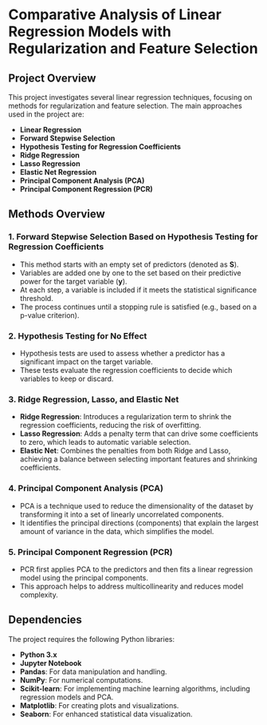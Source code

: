 # Comparative Analysis of Linear Regression Models with Regularization and Feature Selection

## Project Overview

This project investigates several linear regression techniques, focusing on methods for regularization and feature selection. The main approaches used in the project are:

- **Linear Regression**
- **Forward Stepwise Selection**
- **Hypothesis Testing for Regression Coefficients**
- **Ridge Regression**
- **Lasso Regression**
- **Elastic Net Regression**
- **Principal Component Analysis (PCA)**
- **Principal Component Regression (PCR)**

## Methods Overview

### 1. Forward Stepwise Selection Based on Hypothesis Testing for Regression Coefficients
- This method starts with an empty set of predictors (denoted as **S**).
- Variables are added one by one to the set based on their predictive power for the target variable (**y**).
- At each step, a variable is included if it meets the statistical significance threshold.
- The process continues until a stopping rule is satisfied (e.g., based on a p-value criterion).

### 2. Hypothesis Testing for No Effect
- Hypothesis tests are used to assess whether a predictor has a significant impact on the target variable.
- These tests evaluate the regression coefficients to decide which variables to keep or discard.

### 3. Ridge Regression, Lasso, and Elastic Net
- **Ridge Regression**: Introduces a regularization term to shrink the regression coefficients, reducing the risk of overfitting.
- **Lasso Regression**: Adds a penalty term that can drive some coefficients to zero, which leads to automatic variable selection.
- **Elastic Net**: Combines the penalties from both Ridge and Lasso, achieving a balance between selecting important features and shrinking coefficients.

### 4. Principal Component Analysis (PCA)
- PCA is a technique used to reduce the dimensionality of the dataset by transforming it into a set of linearly uncorrelated components.
- It identifies the principal directions (components) that explain the largest amount of variance in the data, which simplifies the model.

### 5. Principal Component Regression (PCR)
- PCR first applies PCA to the predictors and then fits a linear regression model using the principal components.
- This approach helps to address multicollinearity and reduces model complexity.

## Dependencies

The project requires the following Python libraries:

- **Python 3.x**
- **Jupyter Notebook**
- **Pandas**: For data manipulation and handling.
- **NumPy**: For numerical computations.
- **Scikit-learn**: For implementing machine learning algorithms, including regression models and PCA.
- **Matplotlib**: For creating plots and visualizations.
- **Seaborn**: For enhanced statistical data visualization.
